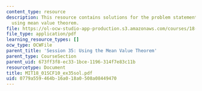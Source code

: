 ```yaml
---
content_type: resource
description: This resource contains solutions for the problem statements related to
  using mean value theorem.
file: https://ol-ocw-studio-app-production.s3.amazonaws.com/courses/18-01sc-single-variable-calculus-fall-2010/0779a559464b16a018a0508a08449470_MIT18_01SCF10_ex35sol.pdf
file_type: application/pdf
learning_resource_types: []
ocw_type: OCWFile
parent_title: 'Session 35: Using the Mean Value Theorem'
parent_type: CourseSection
parent_uid: 673ff3f8-ec33-1bce-1196-314f7e83c11b
resourcetype: Document
title: MIT18_01SCF10_ex35sol.pdf
uid: 0779a559-464b-16a0-18a0-508a08449470
---
```


